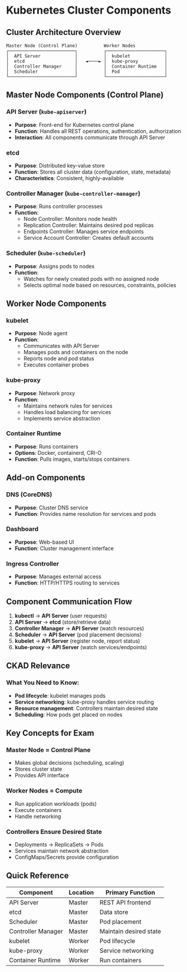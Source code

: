 # Kubernetes Cluster Components

## Cluster Architecture Overview

```
Master Node (Control Plane)          Worker Nodes
┌─────────────────────────┐          ┌──────────────────────┐
│  API Server             │          │  kubelet             │
│  etcd                   │   ◄────► │  kube-proxy          │
│  Controller Manager     │          │  Container Runtime   │
│  Scheduler              │          │  Pod                 │
└─────────────────────────┘          └──────────────────────┘
```

## Master Node Components (Control Plane)

### API Server (`kube-apiserver`)

- **Purpose**: Front-end for Kubernetes control plane
- **Function**: Handles all REST operations, authentication, authorization
- **Interaction**: All components communicate through API Server

### etcd

- **Purpose**: Distributed key-value store
- **Function**: Stores all cluster data (configuration, state, metadata)
- **Characteristics**: Consistent, highly-available

### Controller Manager (`kube-controller-manager`)

- **Purpose**: Runs controller processes
- **Function**:
  - Node Controller: Monitors node health
  - Replication Controller: Maintains desired pod replicas
  - Endpoints Controller: Manages service endpoints
  - Service Account Controller: Creates default accounts

### Scheduler (`kube-scheduler`)

- **Purpose**: Assigns pods to nodes
- **Function**:
  - Watches for newly created pods with no assigned node
  - Selects optimal node based on resources, constraints, policies

## Worker Node Components

### kubelet

- **Purpose**: Node agent
- **Function**:
  - Communicates with API Server
  - Manages pods and containers on the node
  - Reports node and pod status
  - Executes container probes

### kube-proxy

- **Purpose**: Network proxy
- **Function**:
  - Maintains network rules for services
  - Handles load balancing for services
  - Implements service abstraction

### Container Runtime

- **Purpose**: Runs containers
- **Options**: Docker, containerd, CRI-O
- **Function**: Pulls images, starts/stops containers

## Add-on Components

### DNS (CoreDNS)

- **Purpose**: Cluster DNS service
- **Function**: Provides name resolution for services and pods

### Dashboard

- **Purpose**: Web-based UI
- **Function**: Cluster management interface

### Ingress Controller

- **Purpose**: Manages external access
- **Function**: HTTP/HTTPS routing to services

## Component Communication Flow

1. **kubectl** → **API Server** (user requests)
2. **API Server** → **etcd** (store/retrieve data)
3. **Controller Manager** → **API Server** (watch resources)
4. **Scheduler** → **API Server** (pod placement decisions)
5. **kubelet** → **API Server** (register node, report status)
6. **kube-proxy** → **API Server** (watch services/endpoints)

## CKAD Relevance

### What You Need to Know:

- **Pod lifecycle**: kubelet manages pods
- **Service networking**: kube-proxy handles service routing
- **Resource management**: Controllers maintain desired state
- **Scheduling**: How pods get placed on nodes

## Key Concepts for Exam

### Master Node = Control Plane

- Makes global decisions (scheduling, scaling)
- Stores cluster state
- Provides API interface

### Worker Nodes = Compute

- Run application workloads (pods)
- Execute containers
- Handle networking

### Controllers Ensure Desired State

- Deployments → ReplicaSets → Pods
- Services maintain network abstraction
- ConfigMaps/Secrets provide configuration

## Quick Reference

| Component          | Location | Primary Function       |
| ------------------ | -------- | ---------------------- |
| API Server         | Master   | REST API frontend      |
| etcd               | Master   | Data store             |
| Scheduler          | Master   | Pod placement          |
| Controller Manager | Master   | Maintain desired state |
| kubelet            | Worker   | Pod lifecycle          |
| kube-proxy         | Worker   | Service networking     |
| Container Runtime  | Worker   | Run containers         |
